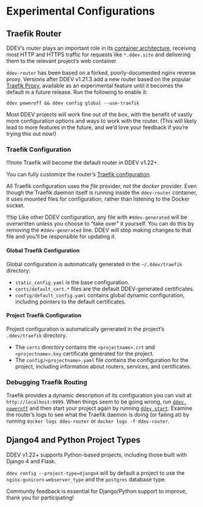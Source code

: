 # Experimental Configurations

## Traefik Router

DDEV’s router plays an important role in its [container architecture](../usage/architecture.md#container-architecture), receiving most HTTP and HTTPS traffic for requests like `*.ddev.site` and delivering them to the relevant project’s web container.

`ddev-router` has been based on a forked, poorly-documented nginx reverse proxy. Versions after DDEV v1.21.3 add a new router based on the popular [Traefik Proxy](https://traefik.io/traefik/), available as an experimental feature until it becomes the default in a future release. Run the following to enable it:

```
ddev poweroff && ddev config global --use-traefik
```

Most DDEV projects will work fine out of the box, with the benefit of vastly more configuration options and ways to work with the router. (This will likely lead to more features in the future, and we’d love your feedback if you’re trying this out now!)

### Traefik Configuration

!!!note
Traefik will become the default router in DDEV v1.22+.

You can fully customize the router’s [Traefik configuration](https://doc.traefik.io/traefik/).

All Traefik configuration uses the *file* provider, not the *docker* provider. Even though the Traefik daemon itself is running inside the `ddev-router` container, it uses mounted files for configuration, rather than listening to the Docker socket.

!!!tip
    Like other DDEV configuration, any file with `#ddev-generated` will be overwritten unless you choose to “take over” it yourself. You can do this by removing the `#ddev-generated` line. DDEV will stop making changes to that file and you’ll be responsible for updating it.

#### Global Traefik Configuration

Global configuration is automatically generated in the `~/.ddev/traefik` directory:

* `static_config.yaml` is the base configuration.
* `certs/default_cert.*` files are the default DDEV-generated certificates.
* `config/default_config.yaml` contains global dynamic configuration, including pointers to the default certificates.

#### Project Traefik Configuration

Project configuration is automatically generated in the project’s `.ddev/traefik` directory.

* The `certs` directory contains the `<projectname>.crt` and `<projectname>.key` certificate generated for the project.
* The `config/<projectname>.yaml` file contains the configuration for the project, including information about routers, services, and certificates.

### Debugging Traefik Routing

Traefik provides a dynamic description of its configuration you can visit at `http://localhost:9999`.
When things seem to be going wrong, run [`ddev poweroff`](../usage/commands.md#poweroff) and then start your project again by running [`ddev start`](../usage/commands.md#start). Examine the router’s logs to see what the Traefik daemon is doing (or failing at) by running `docker logs ddev-router` or `docker logs -f ddev-router`.

## Django4 and Python Project Types

DDEV v1.22+ supports Python-based projects, including those built with Django 4 and Flask.

`ddev config --project-type=django4` will by default a project to use the `nginx-gunicorn` `webserver_type` and the `postgres` database type.

Community feedback is essential for Django/Python support to improve, thank you for participating!
